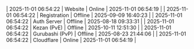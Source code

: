 | 2025-11-01 06:54:22 | Website | Online | 2025-11-01 06:54:19 |
| 2025-11-01 06:54:22 | Registration | Offline | 2025-09-09 16:40:23 |
| 2025-11-01 06:54:22 | Auth Server | Offline | 2025-08-18 09:33:31 |
| 2025-11-01 06:54:22 | Kezan (PvE) | Offline | 2025-10-11 12:51:30 |
| 2025-11-01 06:54:22 | Gurubashi (PvP) | Offline | 2025-08-23 21:44:06 |
| 2025-11-01 06:54:22 | Cloudflare | Online | 2025-11-01 06:54:19 |
